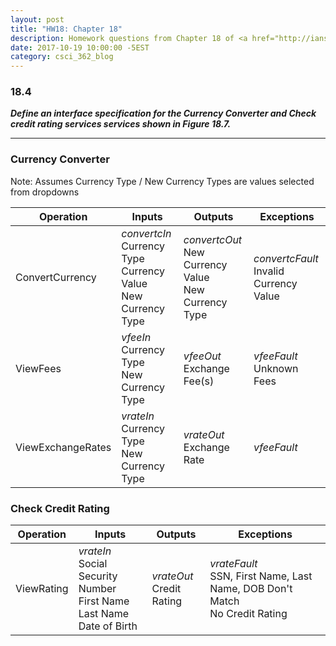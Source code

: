 ```yaml
---
layout: post
title: "HW18: Chapter 18"
description: Homework questions from Chapter 18 of <a href="http://iansommerville.com/software-engineering-book/" target="_blank"><em>Software Engineering 10th Edition</em></a> by Ian Sommerville.
date: 2017-10-19 10:00:00 -5EST
category: csci_362_blog
---
```


### 18.4
_**Define an interface specification for the Currency Converter and Check credit rating services services shown in Figure 18.7.**_

---

### Currency Converter

Note: Assumes Currency Type / New Currency Types are values selected from dropdowns
<table class="table table-bordered table-striped table-condensed">
  <thead>
    <tr>
      <th class="col-xs-3">Operation</th>
      <th class="col-xs-3">Inputs</th>
      <th class="col-xs-3">Outputs</th>
      <th class="col-xs-3">Exceptions</th>
    </tr>
  </thead>
  <tbody>
    <tr>
      <td>
        ConvertCurrency
      </td>
      <td>
        <em>convertcIn</em><br>
        Currency Type<br>
        Currency Value<br>
        New Currency Type
      </td>
      <td>
        <em>convertcOut</em><br>
        New Currency Value<br>
        New Currency Type
      </td>
      <td>
        <em>convertcFault</em><br>
        Invalid Currency Value
      </td>
    </tr>
    <tr>
      <td>ViewFees</td>
      <td>
        <em>vfeeIn</em><br>
        Currency Type<br>
        New Currency Type
      </td>
      <td>
        <em>vfeeOut</em><br>
        Exchange Fee(s)
      </td>
      <td>
        <em>vfeeFault</em><br>
        Unknown Fees
      </td>
    </tr>
    <tr>
      <td>ViewExchangeRates</td>
      <td>
        <em>vrateIn</em><br>
        Currency Type<br>
        New Currency Type
      </td>
      <td>
        <em>vrateOut</em><br>
          Exchange Rate
      </td>
      <td>
        <em>vfeeFault</em>
      </td>
    </tr>
  </tbody>
</table>

### Check Credit Rating
<table class="table table-bordered table-striped table-condensed">
  <thead>
    <tr>
      <th class="col-xs-3">Operation</th>
      <th class="col-xs-3">Inputs</th>
      <th class="col-xs-3">Outputs</th>
      <th class="col-xs-3">Exceptions</th>
    </tr>
  </thead>
  <tbody>
    <tr>
      <td>ViewRating</td>
      <td>
        <em>vrateIn</em><br>
        Social Security Number<br>
        First Name<br>
        Last Name<br>
        Date of Birth
      </td>
      <td>
        <em>vrateOut</em><br>
        Credit Rating
      </td>
      <td>
        <em>vrateFault</em><br>
        SSN, First Name, Last Name, DOB Don't Match<br>
        No Credit Rating
      </td>
    </tr>
  </tbody>
</table>
